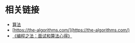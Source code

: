 # 相关链接

-   [算法](https://github.com/trekhleb/javascript-algorithms)
-   [https://the-algorithms.com/](https://the-algorithms.com/)
-   [《编程之法：面试和算法心得》](https://wizardforcel.gitbooks.io/the-art-of-programming-by-july/content/)
